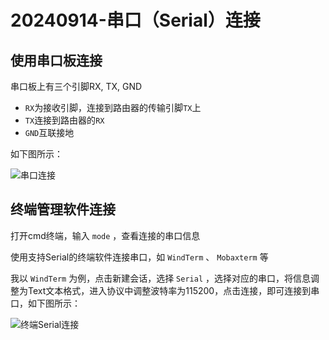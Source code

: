 # 20240914-串口（Serial）连接

## 使用串口板连接

串口板上有三个引脚RX, TX, GND

* `RX`为接收引脚，连接到路由器的传输引脚`TX`上
* `TX`连接到路由器的`RX`
* `GND`互联接地

如下图所示：

![串口连接](https://image-host.pages.dev/learn/2024_09_20_202409201032338.png)

## 终端管理软件连接

打开cmd终端，输入 `mode` ，查看连接的串口信息

使用支持Serial的终端软件连接串口，如 `WindTerm` 、 `Mobaxterm` 等

我以 `WindTerm` 为例，点击新建会话，选择 `Serial` ，选择对应的串口，将信息调整为Text文本格式，进入协议中调整波特率为115200，点击连接，即可连接到串口，如下图所示：

![终端Serial连接](https://image-host.pages.dev/learn/2024_09_20_202409201036041.png)
